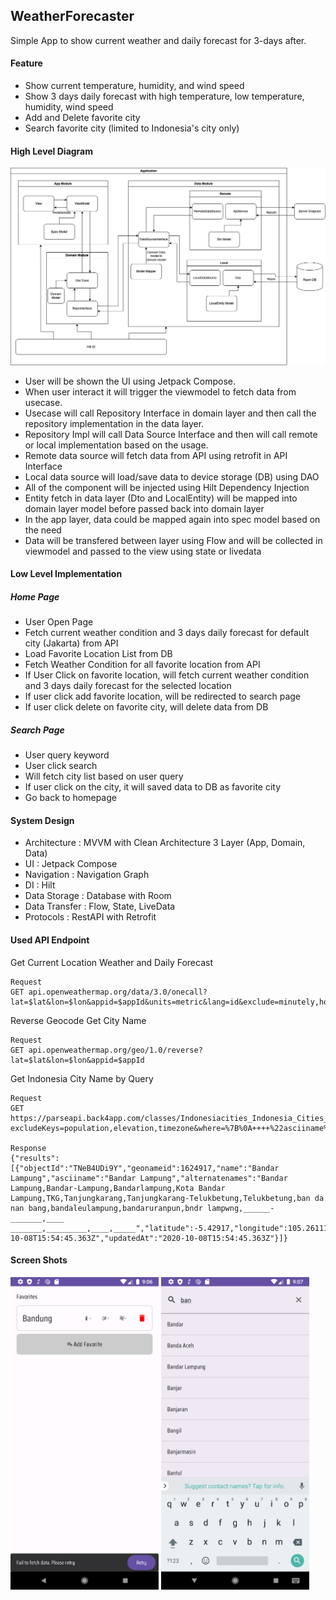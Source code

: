 ## WeatherForecaster
Simple App to show current weather and daily forecast for 3-days after.

#### Feature
- Show current temperature, humidity, and wind speed
- Show 3 days daily forecast with high temperature, low temperature, humidity, wind speed
- Add and Delete favorite city
- Search favorite city (limited to Indonesia's city only)

#### High Level Diagram
<img title="HLD" alt="Weather App HLD" src="/app/image/Weather App-HLD.drawio.png">

- User will be shown the UI using Jetpack Compose. 
- When user interact it will trigger the viewmodel to fetch data from usecase. 
- Usecase will call Repository Interface in domain layer and then call the repository implementation in the data layer.
- Repository Impl will call Data Source Interface and then will call remote or local implementation based on the usage.
- Remote data source will fetch data from API using retrofit in API Interface
- Local data source will load/save data to device storage (DB) using DAO
- All of the component will be injected using Hilt Dependency Injection
- Entity fetch in data layer (Dto and LocalEntity) will be mapped into domain layer model before passed back into domain layer
- In the app layer, data could be mapped again into spec model based on the need
- Data will be transfered between layer using Flow and will be collected in viewmodel and passed to the view using state or livedata

#### Low Level Implementation
##### Home Page
- User Open Page
- Fetch current weather condition and 3 days daily forecast for default city (Jakarta) from API
- Load Favorite Location List from DB
- Fetch Weather Condition for all favorite location from API
- If User Click on favorite location, will fetch current weather condition and 3 days daily forecast for the selected location
- If user click add favorite location, will be redirected to search page
- If user click delete on favorite city, will delete data from DB

##### Search Page
- User query keyword
- User click search
- Will fetch city list based on user query
- If user click on the city, it will saved data to DB as favorite city
- Go back to homepage


#### System Design
- Architecture 	: MVVM with Clean Architecture 3 Layer (App, Domain, Data)
- UI 						: Jetpack Compose
- Navigation		: Navigation Graph
- DI						: Hilt
- Data Storage	: Database with Room
- Data Transfer	: Flow, State, LiveData
- Protocols			: RestAPI with Retrofit


#### Used API Endpoint

Get Current Location Weather and Daily Forecast

    Request
    GET api.openweathermap.org/data/3.0/onecall?lat=$lat&lon=$lon&appid=$appId&units=metric&lang=id&exclude=minutely,hourly
    
Reverse Geocode Get City Name

    Request
    GET api.openweathermap.org/geo/1.0/reverse?lat=$lat&lon=$lon&appid=$appId
    
Get Indonesia City Name by Query

    Request
    GET https://parseapi.back4app.com/classes/Indonesiacities_Indonesia_Cities_Database?excludeKeys=population,elevation,timezone&where=%7B%0A++++%22asciiname%22%3A+%7B%0A++++++++%22%24regex%22%3A+%22Bandar+La%22%0A++++%7D%0A%7D
    
    Response
    {"results":[{"objectId":"TNeB4UDi9Y","geonameid":1624917,"name":"Bandar Lampung","asciiname":"Bandar Lampung","alternatenames":"Bandar Lampung,Bandar-Lampung,Bandarlampung,Kota Bandar Lampung,TKG,Tanjungkarang,Tanjungkarang-Telukbetung,Telukbetung,ban da nan bang,bandaleulampung,bandaruranpun,bndr lampwng,______-_______,____ _______,_________,____,_____","latitude":-5.42917,"longitude":105.26111,"feature_class":"P","feature_code":"PPLA","country_code":"ID","admin1_code":15,"dem":95,"modification_date":"4/10/16","createdAt":"2020-10-08T15:54:45.363Z","updatedAt":"2020-10-08T15:54:45.363Z"}]}

    
#### Screen Shots

<img title="Error View" alt="Homepage Error View" src="/app/image/error page.png" height="500"> <img title="Search View" alt="Search View" src="/app/image/search page.png" height="500">
    
